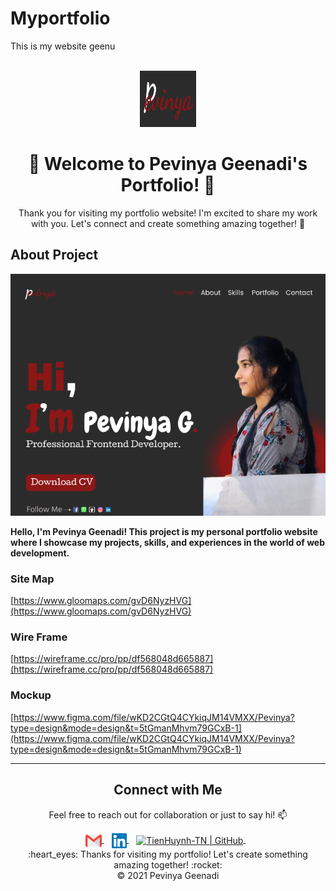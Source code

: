 # Myportfolio
This is my website geenu

<div id="top"></div>

<!--
*** Hey there! Thanks for stopping by my Portfolio project. If you have any suggestions
*** or feedback, feel free to reach out. I'm open to learning and improving! 🚀
*** Don't forget to give this project a star if you find it helpful! 🌟
*** Now let's embark on a journey of creativity and exploration! 🎉
-->

<!-- PROJECT LOGO -->
<br />
<div align="center">
  <a href="https://github.com/othneildrew/Best-README-Template">
    <img src="assets/mlogo.png" alt="Logo" width="90" height="90">
  </a>

  <h1 align="center">🌟 Welcome to Pevinya Geenadi's Portfolio! 🌟</h1>

  <p align="center">
    Thank you for visiting my portfolio website! I'm excited to share my work with you. Let's connect and create something amazing together! 🚀
    <br>
  </p>
</div>

## About Project

<img src="assets/home.png" alt="Logo" >

<b>Hello, I'm Pevinya Geenadi! This project is my personal portfolio website where I showcase my projects, skills, and experiences in the world of web development.</b>

### Site Map

[https://www.gloomaps.com/gvD6NyzHVG](https://www.gloomaps.com/gvD6NyzHVG)

### Wire Frame

[https://wireframe.cc/pro/pp/df568048d665887](https://wireframe.cc/pro/pp/df568048d665887)

### Mockup

[https://www.figma.com/file/wKD2CGtQ4CYkiqJM14VMXX/Pevinya?type=design&mode=design&t=5tGmanMhvm79GCxB-1](https://www.figma.com/file/wKD2CGtQ4CYkiqJM14VMXX/Pevinya?type=design&mode=design&t=5tGmanMhvm79GCxB-1)

<hr>
<div align="center">

## Connect with Me

Feel free to reach out for collaboration or just to say hi! 📫

  <a href="mailto:haputhanthri200@gmail.com" >
    <img align="center" alt="TienHuynh-TN | Gmail" width="26px" src="https://github.com/SatYu26/SatYu26/blob/master/Assets/Gmail.svg" />
  </a> &nbsp;&nbsp;

  <a href="https://www.linkedin.com/in/pevinya-geenadi-26524627b/" target="_blank">
    <img align="center" alt="TienHuynh-TN | Linkedin" width="24px" src="https://github.com/SatYu26/SatYu26/blob/master/Assets/Linkedin.svg" />
  </a> &nbsp;&nbsp;

  <a href="https://github.com/pevinyageenadi" target="_blank">
    <img align="center" alt="TienHuynh-TN | GitHub" width="26px" src="https://upload.wikimedia.org/wikipedia/commons/thumb/a/ae/Github-desktop-logo-symbol.svg/1024px-Github-desktop-logo-symbol.svg.png" />
  </a> &nbsp;&nbsp;
</div>

<div align="center">
  :heart_eyes: Thanks for visiting my portfolio! Let's create something amazing together! :rocket: <br/>
  &copy; 2021 Pevinya Geenadi
</div>

